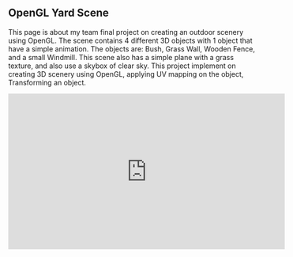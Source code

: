 ## OpenGL Yard Scene

This page is about my team final project on creating an outdoor scenery using OpenGL. The scene contains 4 different 3D objects with 1 object that have a simple animation. The objects are: Bush, Grass Wall, Wooden Fence, and a small Windmill. This scene also has a simple plane with a grass texture, and also use a skybox of clear sky. This project implement on creating 3D scenery using OpenGL, applying UV mapping on the object, Transforming an object.

<iframe width="560" height="315" src="https://www.youtube.com/watch?v=sGspSi1HxSk" frameborder="0" allowfullscreen></iframe>
